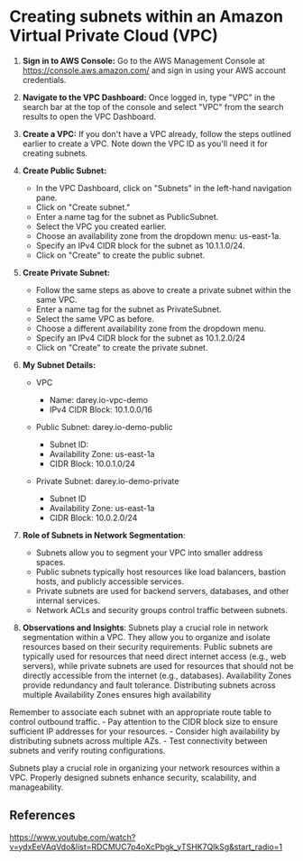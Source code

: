 # Creating subnets within an Amazon Virtual Private Cloud (VPC)

1. **Sign in to AWS Console:**
   Go to the AWS Management Console at <https://console.aws.amazon.com/> and sign in using your AWS account credentials.

2. **Navigate to the VPC Dashboard:**
   Once logged in, type "VPC" in the search bar at the top of the console and select "VPC" from the search results to open the VPC Dashboard.

3. **Create a VPC:**
   If you don't have a VPC already, follow the steps outlined earlier to create a VPC. Note down the VPC ID as you'll need it for creating subnets.

4. **Create Public Subnet:**

   - In the VPC Dashboard, click on "Subnets" in the left-hand navigation pane.
   - Click on "Create subnet."
   - Enter a name tag for the subnet as PublicSubnet.
   - Select the VPC you created earlier.
   - Choose an availability zone from the dropdown menu: us-east-1a.
   - Specify an IPv4 CIDR block for the subnet as 10.1.1.0/24.
   - Click on "Create" to create the public subnet.

5. **Create Private Subnet:**

   - Follow the same steps as above to create a private subnet within the same VPC.
   - Enter a name tag for the subnet as PrivateSubnet.
   - Select the same VPC as before.
   - Choose a different availability zone from the dropdown menu.
   - Specify an IPv4 CIDR block for the subnet as 10.1.2.0/24
   - Click on "Create" to create the private subnet.

6. **My Subnet Details:**

   - VPC

     - Name: darey.io-vpc-demo
     - IPv4 CIDR Block: 10.1.0.0/16

   - Public Subnet: darey.io-demo-public
     - Subnet ID:
     - Availability Zone: us-east-1a
     - CIDR Block: 10.0.1.0/24
   - Private Subnet: darey.io-demo-private
     - Subnet ID
     - Availability Zone: us-east-1a
     - CIDR Block: 10.0.2.0/24

7. **Role of Subnets in Network Segmentation**:

   - Subnets allow you to segment your VPC into smaller address spaces.
   - Public subnets typically host resources like load balancers, bastion hosts, and publicly accessible services.
   - Private subnets are used for backend servers, databases, and other internal services.
   - Network ACLs and security groups control traffic between subnets.

8. **Observations and Insights**:
   Subnets play a crucial role in network segmentation within a VPC. They allow you to organize and isolate resources based on their security requirements.
   Public subnets are typically used for resources that need direct internet access (e.g., web servers), while private subnets are used for resources that should not be directly accessible from the internet (e.g., databases).
   Availability Zones provide redundancy and fault tolerance. Distributing subnets across multiple Availability Zones ensures high availability

Remember to associate each subnet with an appropriate route table to control outbound traffic. - Pay attention to the CIDR block size to ensure sufficient IP addresses for your resources. - Consider high availability by distributing subnets across multiple AZs. - Test connectivity between subnets and verify routing configurations.

Subnets play a crucial role in organizing your network resources within a VPC. Properly designed subnets enhance security, scalability, and manageability.

## References

https://www.youtube.com/watch?v=ydxEeVAqVdo&list=RDCMUC7p4oXcPbgk_yTSHK7QlkSg&start_radio=1
